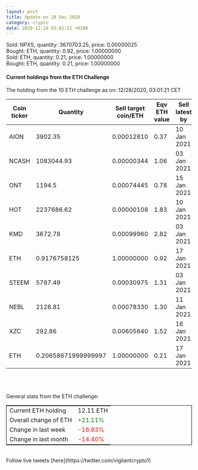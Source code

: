 ```yaml
---
layout: post
title: Update on 28 Dec 2020
category: crypto
date: 2020-12-28 03:01:22 +0100
---
```

<!-- Global site tag (gtag.js) - Google Analytics -->
<script async src="https://www.googletagmanager.com/gtag/js?id=UA-103831149-5"></script>
<script>
  window.dataLayer = window.dataLayer || [];
  function gtag(){dataLayer.push(arguments);}
  gtag('js', new Date());

  gtag('config', 'UA-103831149-5');
</script>
Sold: NPXS, quantity:   3670703.25, price:   0.00000025<br>Bought: ETH, quantity:         0.92, price:   1.00000000<br>Sold: ETH, quantity:         0.21, price:   1.00000000<br>Bought: ETH, quantity:         0.21, price:   1.00000000<br>

#### Current holdings from the ETH Challenge

The holding from the 10 ETH challenge as on: 12/28/2020, 03:01:21 CET

|Coin ticker|Quantity|Sell target<br>coin/ETH|Eqv ETH<br>value|Sell latest by|
|-----------|--------|-----------|-----------|--------------|
AION|3902.35|  0.00012810|0.37|10 Jan 2021|
NCASH|1083044.93|  0.00000344|1.06|03 Jan 2021|
ONT|1194.5|  0.00074445|0.78|15 Jan 2021|
HOT|2237686.62|  0.00000108|1.83|10 Jan 2021|
KMD|3672.78|  0.00099960|2.82|03 Jan 2021|
ETH|0.9176758125|  1.00000000|0.92|17 Jan 2021|
STEEM|5787.49|  0.00030975|1.31|03 Jan 2021|
NEBL|2128.81|  0.00078330|1.30|11 Jan 2021|
XZC|292.86|  0.00605640|1.52|16 Jan 2021|
ETH|0.20658671999999997|  1.00000000|0.21|17 Jan 2021|

<br>
<br>
<br>
General stats from the ETH challenge:

<table style="border:1px solid black;margin-left:auto;margin-right:auto;">
	<tbody>
	<tr>
		<td>Current ETH holding</td>
		<td>     12.11 ETH</td>
	</tr>
	<tr>
		<td>Overall change of ETH</td>
		<td><font color="green">+21.11%</font></td>
	</tr>
	<tr>
		<td>Change in last week</td>
		<td><font color="red">-16.93%</font></td>
	</tr>
	<tr>
		<td>Change in last month</td>
		<td><font color="red">-14.40%</font></td>
	</tr>
	</tbody>
</table>

<br>
Follow live tweets [here](https://twitter.com/vigilantcrypto1)
<br>
<br>